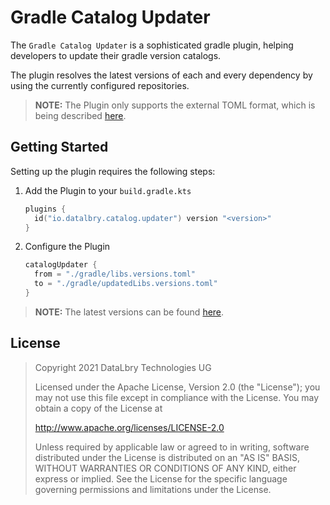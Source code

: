 # Gradle Catalog Updater

The `Gradle Catalog Updater` is a sophisticated gradle plugin, helping developers to update their gradle version catalogs.

The plugin resolves the latest versions of each and every dependency by using the currently configured repositories.

> **NOTE:** The Plugin only supports the external TOML format, which is being described [here](https://docs.gradle.org/current/userguide/platforms.html).

## Getting Started

Setting up the plugin requires the following steps:

1. Add the Plugin to your `build.gradle.kts`
    ```kotlin
    plugins {
      id("io.datalbry.catalog.updater") version "<version>"
    }
    ``` 
2. Configure the Plugin 
    ```kotlin
    catalogUpdater {
      from = "./gradle/libs.versions.toml"
      to = "./gradle/updatedLibs.versions.toml" 
    }
    ```

> **NOTE:** The latest versions can be found [here](https://github.com/datalbry/gradle-version-catalog-updater/tags).  


## License
>Copyright 2021 DataLbry Technologies UG
>
>Licensed under the Apache License, Version 2.0 (the "License");
>you may not use this file except in compliance with the License.
>You may obtain a copy of the License at
>
>http://www.apache.org/licenses/LICENSE-2.0
>
>Unless required by applicable law or agreed to in writing, software
>distributed under the License is distributed on an "AS IS" BASIS,
>WITHOUT WARRANTIES OR CONDITIONS OF ANY KIND, either express or implied.
>See the License for the specific language governing permissions and
>limitations under the License.


